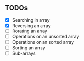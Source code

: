 ## TODOs
- [x] Searching in array
- [x] Reversing an array
- [ ] Rotating an array
- [ ] Operations on an unsorted array
- [ ] Operations on an sorted array
- [ ] Sorting an array
- [ ] Sub-arrays
